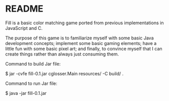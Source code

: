 README
======

Fill is a basic color matching game ported from previous implementations in
JavaScript and C.

The purpose of this game is to familiarize myself with some basic Java
development concepts; implement some basic gaming elements; have a little fun
with some basic pixel art; and finally, to convince myself that I can create
things rather than always just consuming them.

Command to build Jar file:

$ jar -cvfe fill-0.1.jar cglosser.Main resources/ -C build/ .

Command to run Jar file:

$ java -jar fill-0.1.jar


